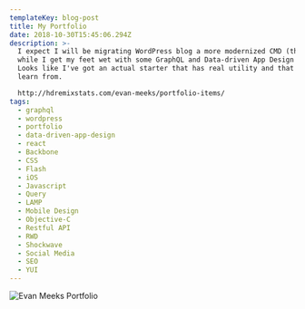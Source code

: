 ```yaml
---
templateKey: blog-post
title: My Portfolio
date: 2018-10-30T15:45:06.294Z
description: >-
  I expect I will be migrating WordPress blog a more modernized CMD (this one),
  while I get my feet wet with some GraphQL and Data-driven App Design (neat!).
  Looks like I've got an actual starter that has real utility and that I can
  learn from.

  http://hdremixstats.com/evan-meeks/portfolio-items/
tags:
  - graphql
  - wordpress
  - portfolio
  - data-driven-app-design
  - react
  - Backbone
  - CSS
  - Flash
  - iOS
  - Javascript
  - Query
  - LAMP
  - Mobile Design
  - Objective-C
  - Restful API
  - RWD
  - Shockwave
  - Social Media
  - SEO
  - YUI
---
```

![Evan Meeks Portfolio](/img/download.png)
